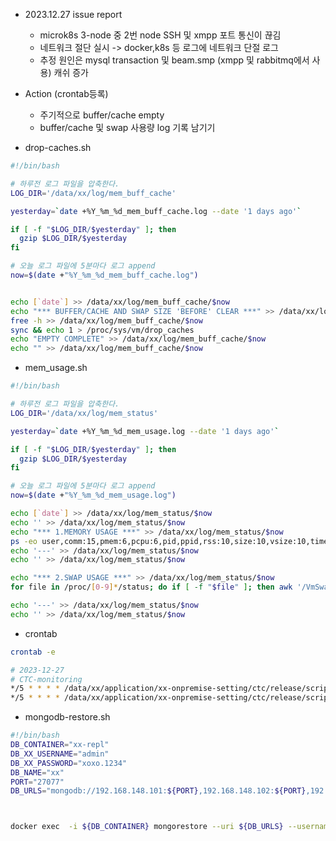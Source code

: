 

- 2023.12.27 issue report
  - microk8s 3-node 중 2번 node SSH 및 xmpp 포트 통신이 끊김
  - 네트워크 절단 실시 -> docker,k8s 등 로그에 네트워크 단절 로그
  - 추정 원인은 mysql transaction 및 beam.smp (xmpp 및 rabbitmq에서 사용) 캐쉬 증가


- Action (crontab등록)
  - 주기적으로 buffer/cache empty
  - buffer/cache 및 swap 사용량 log 기록 남기기

- drop-caches.sh

```sh
#!/bin/bash

# 하루전 로그 파일을 압축한다.
LOG_DIR='/data/xx/log/mem_buff_cache'

yesterday=`date +%Y_%m_%d_mem_buff_cache.log --date '1 days ago'`

if [ -f "$LOG_DIR/$yesterday" ]; then
  gzip $LOG_DIR/$yesterday
fi

# 오늘 로그 파일에 5분마다 로그 append
now=$(date +"%Y_%m_%d_mem_buff_cache.log")


echo [`date`] >> /data/xx/log/mem_buff_cache/$now
echo "*** BUFFER/CACHE AND SWAP SIZE 'BEFORE' CLEAR ***" >> /data/xx/log/mem_buff_cache/$now
free -h >> /data/xx/log/mem_buff_cache/$now
sync && echo 1 > /proc/sys/vm/drop_caches
echo "EMPTY COMPLETE" >> /data/xx/log/mem_buff_cache/$now
echo "" >> /data/xx/log/mem_buff_cache/$now
```

- mem_usage.sh

```sh
#!/bin/bash

# 하루전 로그 파일을 압축한다.
LOG_DIR='/data/xx/log/mem_status'

yesterday=`date +%Y_%m_%d_mem_usage.log --date '1 days ago'`

if [ -f "$LOG_DIR/$yesterday" ]; then
  gzip $LOG_DIR/$yesterday
fi

# 오늘 로그 파일에 5분마다 로그 append
now=$(date +"%Y_%m_%d_mem_usage.log")

echo [`date`] >> /data/xx/log/mem_status/$now
echo '' >> /data/xx/log/mem_status/$now
echo "*** 1.MEMORY USAGE ***" >> /data/xx/log/mem_status/$now
ps -eo user,comm:15,pmem:6,pcpu:6,pid,ppid,rss:10,size:10,vsize:10,time:10 --sort -rss | head -n 11 >> /data/xx/log/mem_status/$now
echo '---' >> /data/xx/log/mem_status/$now
echo '' >> /data/xx/log/mem_status/$now

echo "*** 2.SWAP USAGE ***" >> /data/xx/log/mem_status/$now
for file in /proc/[0-9]*/status; do if [ -f "$file" ]; then awk '/VmSwap|Name/{printf $2 " " $3}END{ print ""}' $file; fi done | sort -k 2 -n -r >> /data/xx/log/mem_status/$now

echo '---' >> /data/xx/log/mem_status/$now
echo '' >> /data/xx/log/mem_status/$now
```

- crontab

```sh
crontab -e

# 2023-12-27
# CTC-monitoring
*/5 * * * * /data/xx/application/xx-onpremise-setting/ctc/release/script/memory/drop_caches.sh
*/5 * * * * /data/xx/application/xx-onpremise-setting/ctc/release/script/memory/mem_usage.sh
```

- mongodb-restore.sh


```sh
#!/bin/bash
DB_CONTAINER="xx-repl"
DB_XX_USERNAME="admin"
DB_XX_PASSWORD="xoxo.1234"
DB_NAME="xx"
PORT="27077"
DB_URLS="mongodb://192.168.148.101:${PORT},192.168.148.102:${PORT},192.168.148.103:${PORT}/?authSource=admin&replicaSet=mongodb-repl"



docker exec  -i ${DB_CONTAINER} mongorestore --uri ${DB_URLS} --username ${DB_XX_USERNAME} --password ${DB_XX_PASSWORD}  --archive --gzip < mongodb-backup.gz
```
